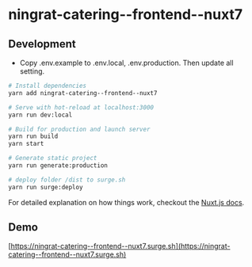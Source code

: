 # ningrat-catering--frontend--nuxt7

> 

## Development
- Copy .env.example to .env.local, .env.production. Then update all setting.

``` bash
# Install dependencies
yarn add ningrat-catering--frontend--nuxt7

# Serve with hot-reload at localhost:3000
yarn run dev:local

# Build for production and launch server
yarn run build
yarn start

# Generate static project
yarn run generate:production

# deploy folder /dist to surge.sh
yarn run surge:deploy
```

For detailed explanation on how things work, checkout the [Nuxt.js docs](https://github.com/nuxt/nuxt.js).

## Demo
[https://ningrat-catering--frontend--nuxt7.surge.sh](https://ningrat-catering--frontend--nuxt7.surge.sh)
